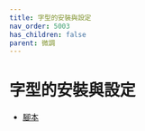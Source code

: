 ```yaml
---
title: 字型的安裝與設定
nav_order: 5003
has_children: false
parent: 微調
---
```



# 字型的安裝與設定

* [腳本](https://github.com/samwhelp/note-about-manjaro/tree/gh-pages/_demo/adjustment/env/lightdm)
